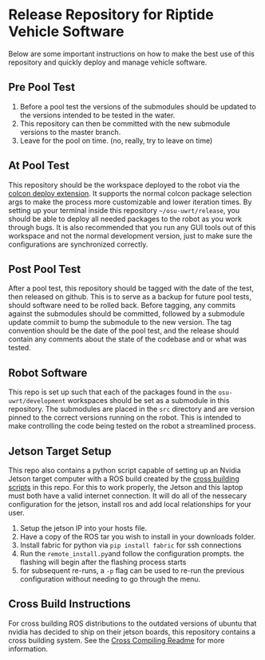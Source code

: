 # Release Repository for Riptide Vehicle Software
Below are some important instructions on how to make the best use of this repository and quickly deploy and manage vehicle software.

## Pre Pool Test
1. Before a pool test the versions of the submodules should be updated to the versions intended to be tested in the water. 
2. This repository can then be committed with the new submodule versions to the master branch. 
3. Leave for the pool on time. (no, really, try to leave on time)

## At Pool Test
This repository should be the workspace deployed to the robot via the [colcon deploy extension](https://github.com/osu-uwrt/riptide_setup/tree/humble/colcon_riptide). It supports the normal colcon package selection args to make the process more customizable and lower iteration times. By setting up your terminal inside this repository `~/osu-uwrt/release`, you should be able to deploy all needed packages to the robot as you work through bugs. It is also recommended that you run any GUI tools out of this workspace and not the normal development version, just to make sure the configurations are synchronized correctly.

## Post Pool Test
After a pool test, this repository should be tagged with the date of the test, then released on github. This is to serve as a backup for future pool tests, should software need to be rolled back. Before tagging, any commits against the submodules should be committed, followed by a submodule update commiit to bump the submodule to the new version. The tag convention should be the date of the pool test, and the release should contain any comments about the state of the codebase and or what was tested.

## Robot Software
This repo is set up such that each of the packages found in the `osu-uwrt/development` workspaces should be set as a submodule in this repository. The submodules are placed in the `src` directory and are version pinned to the correct versions running on the robot. This is intended to make controlling the code being tested on the robot a streamlined process. 

## Jetson Target Setup
This repo also contains a python script capable of setting up an Nvidia Jetson target computer with a ROS build created by the [cross building scripts](./scripts/cross_build/README.md) in this repo. For this to work properly, the Jetson and this laptop must both have a valid internet connection. It will do all of the nessecary configuration for the jetson, install ros and add local relationships for your user. 
1. Setup the jetson IP into your hosts file.
2. Have a copy of the ROS tar you wish to install in your downloads folder.
3. Install fabric for python via `pip install fabric` for ssh connections
4. Run the `remote_install.py`and follow the configuration prompts. the flashing will begin after the flashing process starts
5. for subsequent re-runs, a `-p` flag can be used to re-run the previous configuration without needing to go through the menu.

## Cross Build Instructions
For cross building ROS distributions to the outdated versions of ubuntu that nvidia has decided to ship on their jetson boards, this repository contains a cross building system. 
See the [Cross Compiling Readme](./scripts/cross_build/README.md) for more information.